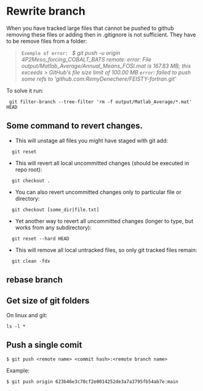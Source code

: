 # Rewrite branch
When you have tracked large files that cannot be pushed to github removing these files or adding then in .gitignore is not sufficient. They have to be remove files from a folder: 

> ``Exemple of error: ``
> *$ git push -u origin 4P2Meso_forcing_COBALT_BATS
> remote: error: File output/Matlab_Average/Annual_Means_FOSI.mat is 167.83 MB; this exceeds > GitHub's file size limit of 100.00 MB
> ``error``: failed to push some refs to 'github.com:RemyDenechere/FEISTY-fortran.git'*

To solve it run: 
```
 git filter-branch --tree-filter 'rm -f output/Matlab_Average/*.mat' HEAD
```

## Some command to revert changes.

- This will unstage all files you might have staged with git add:
```
  git reset
```

- This will revert all local uncommitted changes (should be executed in repo root):
```
  git checkout .
```

- You can also revert uncommitted changes only to particular file or directory:
```
  git checkout [some_dir|file.txt]
```

- Yet another way to revert all uncommitted changes (longer to type, but works from any subdirectory):
```
  git reset --hard HEAD
```

- This will remove all local untracked files, so only git tracked files remain:
```
  git clean -fdx
```

## rebase branch 


## Get size of git folders
On linux and git: 
```
ls -l *
```

## Push a single comit 

`$ git push <remote name> <commit hash>:<remote branch name>`

Example:
```
$ git push origin 623b46e3c70cf2e0014252de3a7a3795fb54ab7e:main
```